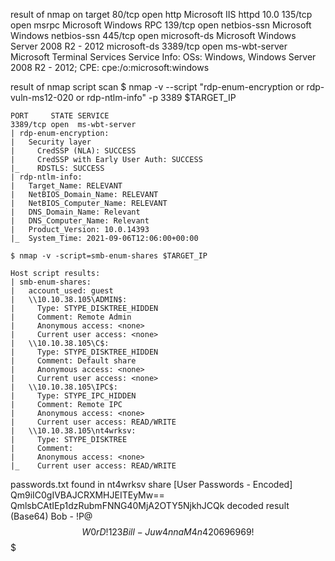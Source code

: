 result of nmap on target
	80/tcp   open  http          Microsoft IIS httpd 10.0
	135/tcp  open  msrpc         Microsoft Windows RPC
	139/tcp  open  netbios-ssn   Microsoft Windows netbios-ssn
	445/tcp  open  microsoft-ds  Microsoft Windows Server 2008 R2 - 2012 microsoft-ds
	3389/tcp open  ms-wbt-server Microsoft Terminal Services
	Service Info: OSs: Windows, Windows Server 2008 R2 - 2012; CPE: cpe:/o:microsoft:windows

result of nmap script scan
	$ nmap -v --script "rdp-enum-encryption or rdp-vuln-ms12-020 or rdp-ntlm-info" -p 3389 $TARGET_IP

	PORT     STATE SERVICE
	3389/tcp open  ms-wbt-server
	| rdp-enum-encryption: 
	|   Security layer
	|     CredSSP (NLA): SUCCESS
	|     CredSSP with Early User Auth: SUCCESS
	|_    RDSTLS: SUCCESS
	| rdp-ntlm-info: 
	|   Target_Name: RELEVANT
	|   NetBIOS_Domain_Name: RELEVANT
	|   NetBIOS_Computer_Name: RELEVANT
	|   DNS_Domain_Name: Relevant
	|   DNS_Computer_Name: Relevant
	|   Product_Version: 10.0.14393
	|_  System_Time: 2021-09-06T12:06:00+00:00

	$ nmap -v -script=smb-enum-shares $TARGET_IP

	Host script results:
	| smb-enum-shares: 
	|   account_used: guest
	|   \\10.10.38.105\ADMIN$: 
	|     Type: STYPE_DISKTREE_HIDDEN
	|     Comment: Remote Admin
	|     Anonymous access: <none>
	|     Current user access: <none>
	|   \\10.10.38.105\C$: 
	|     Type: STYPE_DISKTREE_HIDDEN
	|     Comment: Default share
	|     Anonymous access: <none>
	|     Current user access: <none>
	|   \\10.10.38.105\IPC$: 
	|     Type: STYPE_IPC_HIDDEN
	|     Comment: Remote IPC
	|     Anonymous access: <none>
	|     Current user access: READ/WRITE
	|   \\10.10.38.105\nt4wrksv: 
	|     Type: STYPE_DISKTREE
	|     Comment: 
	|     Anonymous access: <none>
	|_    Current user access: READ/WRITE

passwords.txt found in nt4wrksv share
	[User Passwords - Encoded]
	Qm9iIC0gIVBAJCRXMHJEITEyMw==
	QmlsbCAtIEp1dzRubmFNNG40MjA2OTY5NjkhJCQk
decoded result (Base64)
	Bob - !P@$$W0rD!123
	Bill - Juw4nnaM4n420696969!$$$
